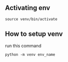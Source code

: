 
## Activating env
`source venv/bin/activate`


## How to setup venv

run this command
```
python -m venv env_name
```
